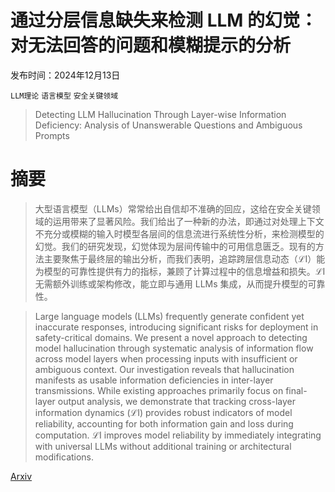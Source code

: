 # 通过分层信息缺失来检测 LLM 的幻觉：对无法回答的问题和模糊提示的分析

发布时间：2024年12月13日

`LLM理论` `语言模型` `安全关键领域`

> Detecting LLM Hallucination Through Layer-wise Information Deficiency: Analysis of Unanswerable Questions and Ambiguous Prompts

# 摘要

> 大型语言模型（LLMs）常常给出自信却不准确的回应，这给在安全关键领域的运用带来了显著风险。我们给出了一种新的办法，即通过对处理上下文不充分或模糊的输入时模型各层间的信息流进行系统性分析，来检测模型的幻觉。我们的研究发现，幻觉体现为层间传输中的可用信息匮乏。现有的方法主要聚焦于最终层的输出分析，而我们表明，追踪跨层信息动态（$\mathcal{L}$I）能为模型的可靠性提供有力的指标，兼顾了计算过程中的信息增益和损失。$\mathcal{L}$I 无需额外训练或架构修改，能立即与通用 LLMs 集成，从而提升模型的可靠性。

> Large language models (LLMs) frequently generate confident yet inaccurate responses, introducing significant risks for deployment in safety-critical domains. We present a novel approach to detecting model hallucination through systematic analysis of information flow across model layers when processing inputs with insufficient or ambiguous context. Our investigation reveals that hallucination manifests as usable information deficiencies in inter-layer transmissions. While existing approaches primarily focus on final-layer output analysis, we demonstrate that tracking cross-layer information dynamics ($\mathcal{L}$I) provides robust indicators of model reliability, accounting for both information gain and loss during computation. $\mathcal{L}$I improves model reliability by immediately integrating with universal LLMs without additional training or architectural modifications.

[Arxiv](https://arxiv.org/abs/2412.10246)